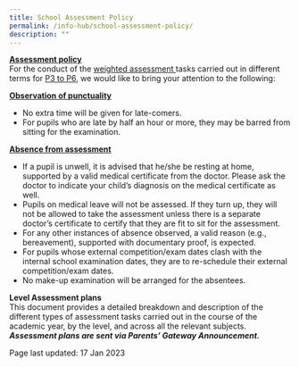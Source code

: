 ```yaml
---
title: School Assessment Policy
permalink: /info-hub/school-assessment-policy/
description: ""
---
```

<p><strong><u>Assessment policy<br /></u></strong>For the conduct of the <u>weighted assessment </u>tasks carried out in different terms for&nbsp;<u>P3 to P6</u>, we would like to bring your attention to the following:</p>
<p><u><strong>Observation of punctuality</strong></u></p>
<ul>
<li>No extra time will be given for late-comers.</li>
<li>For pupils who are late by half an hour or more, they may be barred from sitting for the examination.</li>
</ul>
<p><u><strong>Absence from assessment</strong></u></p>
<ul>
<li>If a pupil is unwell, it is advised that he/she be resting at home, supported by a valid medical certificate from the doctor. Please ask the doctor to indicate your child&rsquo;s diagnosis on the medical certificate as well.&nbsp;</li>
<li>Pupils on medical leave will not be assessed. If they turn up, they will not be allowed to take the assessment unless there is a separate doctor&rsquo;s certificate to certify that they are fit to sit for the assessment.</li>
<li>For any other instances of absence observed, a valid reason (e.g., bereavement), supported with documentary proof, is expected.</li>
<li>For pupils whose external competition/exam dates clash with the internal school examination dates, they are to re-schedule their external competition/exam dates.</li>
<li>No make-up examination will be arranged for the absentees.</li>
</ul>
<p><strong>Level Assessment plans<br /></strong>This document provides a detailed breakdown and description of the different types of assessment tasks carried out in the course of the academic year, by the level, and across all the relevant subjects.<br /><strong><em>Assessment plans are sent via Parents&rsquo; Gateway Announcement.&nbsp;</em></strong></p>
<p>Page last updated: 17 Jan 2023</p>